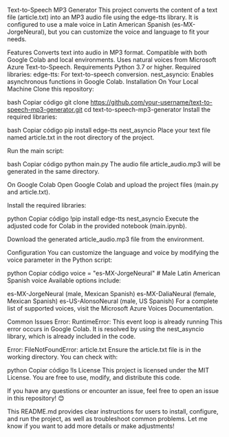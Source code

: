 Text-to-Speech MP3 Generator
This project converts the content of a text file (article.txt) into an MP3 audio file using the edge-tts library. It is configured to use a male voice in Latin American Spanish (es-MX-JorgeNeural), but you can customize the voice and language to fit your needs.

Features
Converts text into audio in MP3 format.
Compatible with both Google Colab and local environments.
Uses natural voices from Microsoft Azure Text-to-Speech.
Requirements
Python 3.7 or higher.
Required libraries:
edge-tts: For text-to-speech conversion.
nest_asyncio: Enables asynchronous functions in Google Colab.
Installation
On Your Local Machine
Clone this repository:

bash
Copiar código
git clone https://github.com/your-username/text-to-speech-mp3-generator.git
cd text-to-speech-mp3-generator
Install the required libraries:

bash
Copiar código
pip install edge-tts nest_asyncio
Place your text file named article.txt in the root directory of the project.

Run the main script:

bash
Copiar código
python main.py
The audio file article_audio.mp3 will be generated in the same directory.

On Google Colab
Open Google Colab and upload the project files (main.py and article.txt).

Install the required libraries:

python
Copiar código
!pip install edge-tts nest_asyncio
Execute the adjusted code for Colab in the provided notebook (main.ipynb).

Download the generated article_audio.mp3 file from the environment.

Configuration
You can customize the language and voice by modifying the voice parameter in the Python script:

python
Copiar código
voice = "es-MX-JorgeNeural"  # Male Latin American Spanish voice
Available options include:

es-MX-JorgeNeural (male, Mexican Spanish)
es-MX-DaliaNeural (female, Mexican Spanish)
es-US-AlonsoNeural (male, US Spanish)
For a complete list of supported voices, visit the Microsoft Azure Voices Documentation.

Common Issues
Error: RuntimeError: This event loop is already running
This error occurs in Google Colab. It is resolved by using the nest_asyncio library, which is already included in the code.

Error: FileNotFoundError: article.txt
Ensure the article.txt file is in the working directory. You can check with:

python
Copiar código
!ls
License
This project is licensed under the MIT License. You are free to use, modify, and distribute this code.

If you have any questions or encounter an issue, feel free to open an issue in this repository! 😊

This README.md provides clear instructions for users to install, configure, and run the project, as well as troubleshoot common problems. Let me know if you want to add more details or make adjustments!
